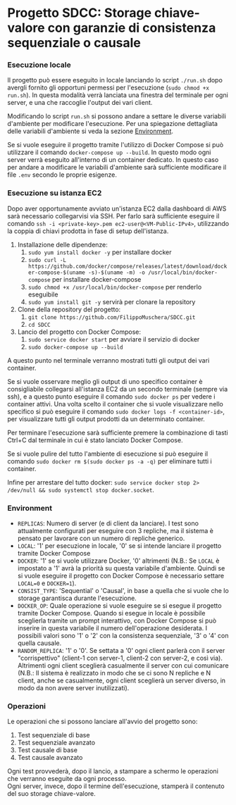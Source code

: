 # Progetto SDCC: Storage chiave-valore con garanzie di consistenza sequenziale o causale

### Esecuzione locale
Il progetto può essere eseguito in locale lanciando lo script `./run.sh` dopo avergli fornito gli opportuni permessi per l'esecuzione (`sudo chmod +x run.sh`).
In questa modalità verrà lanciata una finestra del terminale per ogni server, e una che raccoglie l'output dei vari client.

Modificando lo script `run.sh` si possono andare a settare le diverse variabili d'ambiente per modificare l'esecuzione.
Per una spiegazione dettagliata delle variabili d'ambiente si veda la sezione [Environment](#environment).

Se si vuole eseguire il progetto tramite l'utilizzo di Docker Compose si può utilizzare il comando
`docker-compose up --build`. In questo modo ogni server verrà eseguito all'interno di un container dedicato. 
In questo caso per andare a modificare le variabili d'ambiente sarà sufficiente modificare il file
`.env` secondo le proprie esigenze.

### Esecuzione su istanza EC2
Dopo aver opportunamente avviato un'istanza EC2 dalla dashboard di AWS sarà necessario collegarvisi via SSH.
Per farlo sarà sufficiente eseguire il comando `ssh -i <private-key>.pem ec2-user@<VM-Public-IPv4>`, utilizzando la coppia di chiavi prodotta
in fase di setup dell'istanza.

1. Installazione delle dipendenze:
   1. `sudo yum install docker -y` per installare docker
   2. `sudo curl -L https://github.com/docker/compose/releases/latest/download/docker-compose-$(uname -s)-$(uname -m) -o /usr/local/bin/docker-compose` per installare docker-compose
   3. `sudo chmod +x /usr/local/bin/docker-compose` per renderlo eseguibile
   4. `sudo yum install git -y` servirà per clonare la repository
2. Clone della repository del progetto:
   1. `git clone https://github.com/FilippoMuschera/SDCC.git`
   2. `cd SDCC`
3. Lancio del progetto con Docker Compose:
   1. `sudo service docker start` per avviare il servizio di docker
   2. `sudo docker-compose up --build`

A questo punto nel terminale verranno mostrati tutti gli output dei vari container.

Se si vuole osservare meglio gli output di uno specifico container è consigliabile collegarsi 
all'istanza EC2 da un secondo terminale (sempre via ssh), e a questo punto eseguire il comando
`sudo docker ps` per vedere i container attivi. Una volta scelto il container che si vuole visualizzare
nello specifico si può eseguire il comando `sudo docker logs -f <container-id>`, per visualizzare tutti
gli output prodotti da un determinato container.    

Per terminare l'esecuzione sarà sufficiente premere la combinazione di tasti Ctrl+C dal terminale in cui è stato
lanciato Docker Compose.

Se si vuole pulire del tutto l'ambiente di esecuzione si può eseguire il comando `sudo docker rm $(sudo docker ps -a -q)`
per eliminare tutti i container.

Infine per arrestare del tutto docker: `sudo service docker stop 2> /dev/null && sudo systemctl stop docker.socket`.


### Environment
- `REPLICAS`: Numero di server (e di client da lanciare). I test sono attualmente configurati per eseguire con 3 repliche, ma il sistema è pensato per lavorare con un numero di repliche generico.
- `LOCAL`: '1' per esecuzione in locale, '0' se si intende lanciare il progetto tramite Docker Compose
- `DOCKER`: '1' se si vuole utilizzare Docker, '0' altrimenti (N.B.: Se `LOCAL` è impostato a '1' avrà la priorità su questa variabile d'ambiente. Quindi se si vuole eseguire il progetto con Docker Compose è necessario settare `LOCAL=0` e `DOCKER=1`).
- `CONSIST_TYPE`: 'Sequential' o 'Causal', in base a quella che si vuole che lo storage garantisca durante l'esecuzione. 
- `DOCKER_OP`: Quale operazione si vuole eseguire se si esegue il progetto tramite Docker Compose. Quando si esegue in locale è possibile sceglierla tramite un prompt interattivo, con Docker Compose si può inserire in questa variabile il numero dell'operazione desiderata. I possibili valori sono '1' o '2' con la consistenza sequenziale, '3' o '4' con quella causale.
- `RANDOM_REPLICA`: '1' o '0'. Se settata a '0' ogni client parlerà con il server "corrispettivo" (client-1 con server-1, client-2 con server-2, e così via). Altrimenti ogni client sceglierà casualmente il server con cui comunicare (N.B.: Il sistema è realizzato in modo che se ci sono N repliche e N client, anche se casualmente, ogni client sceglierà un server diverso, in modo da non avere server inutilizzati).

### Operazioni
Le operazioni che si possono lanciare all'avvio del progetto sono:
1. Test sequenziale di base
2. Test sequenziale avanzato
3. Test causale di base
4. Test causale avanzato

Ogni test provvederà, dopo il lancio, a stampare a schermo le operazioni che verranno eseguite da ogni processo.<br>
Ogni server, invece, dopo il termine dell'esecuzione, stamperà il contenuto del suo storage chiave-valore.